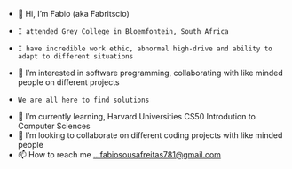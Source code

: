 - 👋 Hi, I’m Fabio (aka Fabritscio)
-     I attended Grey College in Bloemfontein, South Africa
-     I have incredible work ethic, abnormal high-drive and ability to adapt to different situations
- 👀 I’m interested in software programming, collaborating with like minded people on different projects
-     We are all here to find solutions
- 🌱 I’m currently learning, Harvard Universities CS50 Introdution to Computer Sciences
- 💞️ I’m looking to collaborate on different coding projects with like minded people
- 📫 How to reach me ...fabiosousafreitas781@gmail.com

<!---
Fabritscio/Fabritscio is a ✨ special ✨ repository because its `README.md` (this file) appears on your GitHub profile.
You can click the Preview link to take a look at your changes.
--->
